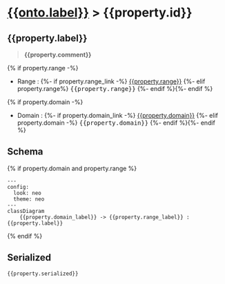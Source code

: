 # [{{onto.label}}](../homepage.md) > {{property.id}}

## {{property.label}}

> **{{property.comment}}**

{% if property.range -%}
- Range : {%- if property.range_link -%}
[{{property.range}}]({{property.range_link}})
{%- elif property.range%}
<kbd>{{property.range}}</kbd>
{%- endif %}{%- endif %}

{% if property.domain -%}
- Domain : {%- if property.domain_link -%}
[{{property.domain}}]({{property.domain_link}})
{%- elif property.domain -%}
<kbd>{{property.domain}}</kbd>
{%- endif %}{%- endif %}

## Schema
{% if property.domain and property.range %}
```mermaid
---
config:
  look: neo
  theme: neo
---
classDiagram
    {{property.domain_label}} -> {{property.range_label}} : {{property.label}}
```
{% endif %}

## Serialized

```ttl
{{property.serialized}}
```
